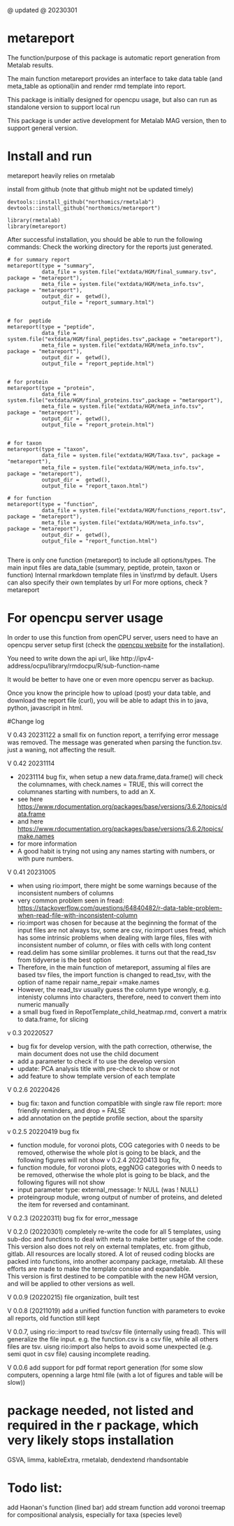@ updated @ 20230301


# metareport

 The function/purpose of this package is automatic report generation from Metalab results.
 
 The main function metareport provides an interface to take data table (and meta_table as optional)in and render rmd template into report. 
 
 This package is initially designed for opencpu usage, but also can run as standalone version to support local run
 
 This package is under active development for Metalab MAG version, then to support general version. 
 

# Install and run


metareport heavily relies on rmetalab

install from github (note that github might not be updated timely)

```
devtools::install_github("northomics/rmetalab") 
devtools::install_github("northomics/metareport")

library(rmetalab)
library(metareport)

```

After successful installation, you should be able to run the following commands:
Check the working directory for the reports just generated.


```
# for summary report
metareport(type = "summary",
           data_file = system.file("extdata/HGM/final_summary.tsv", package = "metareport"),
           meta_file = system.file("extdata/HGM/meta_info.tsv", package = "metareport"),
           output_dir =  getwd(), 
           output_file = "report_summary.html")


# for  peptide
metareport(type = "peptide",
           data_file = system.file("extdata/HGM/final_peptides.tsv",package = "metareport"),
           meta_file = system.file("extdata/HGM/meta_info.tsv", package = "metareport"),
           output_dir =  getwd(), 
           output_file = "report_peptide.html")
           
   
# for protein
metareport(type = "protein",
           data_file = system.file("extdata/HGM/final_proteins.tsv",package = "metareport"),
           meta_file = system.file("extdata/HGM/meta_info.tsv", package = "metareport"),
           output_dir =  getwd(), 
           output_file = "report_protein.html")        


# for taxon
metareport(type = "taxon",
           data_file = system.file("extdata/HGM/Taxa.tsv", package = "metareport"),
           meta_file = system.file("extdata/HGM/meta_info.tsv", package = "metareport"),
           output_dir =  getwd(), 
           output_file = "report_taxon.html")

# for function
metareport(type = "function",
           data_file = system.file("extdata/HGM/functions_report.tsv", package = "metareport"),
           meta_file = system.file("extdata/HGM/meta_info.tsv", package = "metareport"),
           output_dir =  getwd(), 
           output_file = "report_function.html")


```

There is only one function {metareport} to include all options/types.
The main input files are data_table (summary, peptide, protein, taxon or function)
Internal rmarkdown template files in \inst\rmd by default. Users can also specify their own templates by url
For more options, check ?metareport

# For opencpu server usage

In order to use this function from openCPU server, users need to have an opencpu server setup first (check the [opencpu website](https://www.opencpu.org/download.html) for the installation). 

You need to write down the api url, like http://ipv4-address/ocpu/library/rmdocpu/R/sub-function-name

It would be better to have one or even more opencpu server as backup. 


Once you know the principle how to upload (post) your data table, and download the report file (curl), you will be able to adapt this in to java, python, javascripit in html.




#Change log

V 0.43 20231122 a small fix on function report, a terrifying error message was removed. The message was generated when parsing the function.tsv. just a waning, not affecting the result.

V 0.42 20231114
 *  20231114 bug fix, when setup a new data.frame,data.frame() will check the columnames, with check.names = TRUE, this will correct the columnanes starting with numbers, to add an X. 
* see here https://www.rdocumentation.org/packages/base/versions/3.6.2/topics/data.frame
* and here https://www.rdocumentation.org/packages/base/versions/3.6.2/topics/make.names
* for more information
* A good habit is trying not using any names starting with numbers, or with pure numbers. 


V 0.41 20231005 
  * when using rio:import, there might be some warnings because of the inconsistent numbers of columns
  * very common problem seen in fread: https://stackoverflow.com/questions/64840482/r-data-table-problem-when-read-file-with-inconsistent-column
  * rio:import was chosen for because at the beginning the format of the input files are not always tsv, some are csv, rio:import uses fread, which has some intrinsic problems when dealing with large files, files with inconsistent number of column, or files with cells with long content
  * read.delim has some simlilar problemes. it turns out that the read_tsv from tidyverse is the best option
  * Therefore, in the main function of metareport, assuming al files are based tsv files, the import function is changed to read_tsv, 
  with the option of name repair name_repair =make.names
  * However, the read_tsv usually guess the column type wrongly, e.g. intenisty columns into characters, therefore, need to convert them into numeric manually 
  * a small bug fixed in RepotTemplate_child_heatmap.rmd, convert a matrix to data.frame, for slicing

v 0.3 20220527 
  * bug fix for develop version, with the path correction, otherwise, the main document does not use the child document
  * add a parameter to check if to use the develop version
  * update: PCA analysis title with pre-check to show or not
  * add feature to show template version of each template
  


V 0.2.6 20220426 
  * bug fix: taxon and function compatible with single raw file report: more friendly reminders, and drop = FALSE
  * add annotation on the peptide profile section, about the sparsity

v 0.2.5 20220419 bug fix

 * function module, for voronoi plots, COG categories with 0 needs to be removed, otherwise the whole plot is going to be black, and the following figures will not show
v 0.2.4 20220413 bug fix, 
  * function module, for voronoi plots, eggNOG categories with 0 needs to be removed, otherwise the whole plot is going to be black, and the following figures will not show
  * input parameter type: external_message: !r NULL (was ! NULL)
  * proteingroup module, wrong output of number of proteins, and deleted the item for reversed and contaminant. 

V 0.2.3 (20220311) bug fix for error_message

V 0.2.0 (20220301) completely re-write the code for all 5 templates, using sub-doc and functions to deal with meta to make better usage of the code. This version also does not rely on external templates, etc. from github, gitlab. All resources are locally stored. A lot of reused coding blocks are packed into functions, into another acompany package, rmetalab. All these efforts are made to make the template consise and expandable.  
This version is first destined to be compatible with the new HGM version, and will be applied to other versions as well. 

V 0.0.9 (20220215) file organization, built test 

V 0.0.8 (20211019) add a unified function function with parameters to evoke all reports, old function still kept

V 0.0.7, using rio::import to read tsv/csv file (internally using fread). This will generalize the file input. e.g. the function.csv is a csv file, while all others files are tsv.
uisng rio:import also helps to avoid some unexpected (e.g. semi quot in csv file) causing incomplete reading. 

V 0.0.6 add support for pdf format report generation (for some slow computers, openning a large html file (with a lot of figures and table will be slow))



# package needed, not listed and required in the r package, which very likely stops installation

  GSVA,
  limma,
  kableExtra,
  rmetalab,
  dendextend
  rhandsontable
  
  
# Todo list:

add Haonan's function (lined bar)
add stream function
add voronoi treemap for compositional analysis, especially for taxa (species level)




